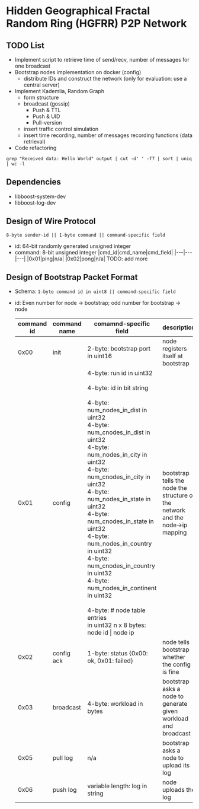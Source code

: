 # Hidden Geographical Fractal Random Ring (HGFRR) P2P Network

## TODO List

- Implement script to retrieve time of send/recv, number of messages for one broadcast
- Bootstrap nodes implementation on docker (config)
	- distribute IDs and construct the network (only for evaluation: use a central server)
- Implement Kademlia, Random Graph
	- form structure
	- broadcast (gossip)
		- Push & TTL
		- Push & UID
		- Pull-version
	- insert traffic control simulation
	- insert time recording, number of messages recording functions (data retrieval)
- Code refactoring

`grep "Received data: Hello World" output | cut -d' ' -f7 | sort | uniq | wc -l`

## Dependencies
- libboost-system-dev
- libboost-log-dev

## Design of Wire Protocol
```
8-byte sender-id || 1-byte command || command-specific field
```
- id: 64-bit randomly generated unsigned integer
- command: 8-bit unsigned integer
    |cmd_id|cmd_name|cmd_field|
    |---|---|---|
    |0x01|ping|n/a|
    |0x02|pong|n/a|
    TODO: add more

## Design of Bootstrap Packet Format
- Schema: ``` 1-byte command id in uint8 || command-specific field ```

- id: Even number for node -> bootstrap; odd number for bootstrap -> node

	|command id| command name| comamnd-specific field | description |
	| --- | --- | --- | --- |
	| 0x00 | init | 2-byte: bootstrap port in uint16 | node registers itself at bootstrap |
	| 0x01 | config | 4-byte: run id in uint32 <br> <br> 4-byte: id in bit string <br> <br> 4-byte:  num_nodes_in_dist in uint32 <br> 4-byte: num_cnodes_in_dist in uint32 <br> 4-byte: num_nodes_in_city in uint32 <br> 4-byte: num_cnodes_in_city in uint32 <br> 4-byte: num_nodes_in_state in uint32 <br> 4-byte: num_cnodes_in_state in uint32 <br> 4-byte: num_nodes_in_country in uint32  <br> 4-byte: num_cnodes_in_country in uint32  <br> 4-byte: num_nodes_in_continent in uint32 <br> <br> 4-byte: # node table entries <br> in uint32 n x 8 bytes: node id \| node ip |  bootstrap tells the node the structure of the network and the node->ip mapping|
	| 0x02 | config ack | 1-byte: status {0x00: ok, 0x01: failed} | node tells bootstrap whether the config is fine |
	| 0x03 | broadcast | 4-byte: workload in bytes | bootstrap asks a node to generate given workload and broadcast |
	| 0x05 | pull log | n/a | bootstrap asks a node to upload its log |
	| 0x06 | push log | variable length: log in string | node uploads the log | 
